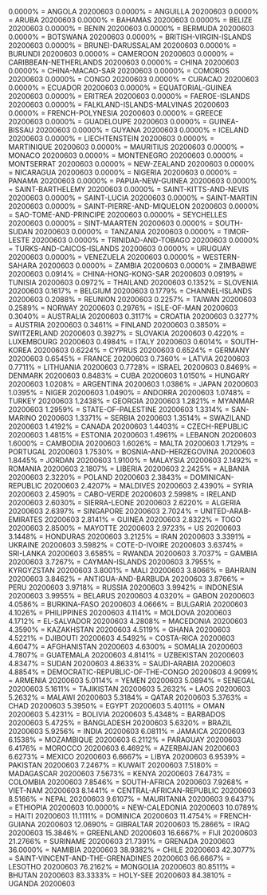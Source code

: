 0.0000% = ANGOLA 20200603 
0.0000% = ANGUILLA 20200603 
0.0000% = ARUBA 20200603 
0.0000% = BAHAMAS 20200603 
0.0000% = BELIZE 20200603 
0.0000% = BENIN 20200603 
0.0000% = BERMUDA 20200603 
0.0000% = BOTSWANA 20200603 
0.0000% = BRITISH-VIRGIN-ISLANDS 20200603 
0.0000% = BRUNEI-DARUSSALAM 20200603 
0.0000% = BURUNDI 20200603 
0.0000% = CAMEROON 20200603 
0.0000% = CARIBBEAN-NETHERLANDS 20200603 
0.0000% = CHINA 20200603 
0.0000% = CHINA-MACAO-SAR 20200603 
0.0000% = COMOROS 20200603 
0.0000% = CONGO 20200603 
0.0000% = CURACAO 20200603 
0.0000% = ECUADOR 20200603 
0.0000% = EQUATORIAL-GUINEA 20200603 
0.0000% = ERITREA 20200603 
0.0000% = FAEROE-ISLANDS 20200603 
0.0000% = FALKLAND-ISLANDS-MALVINAS 20200603 
0.0000% = FRENCH-POLYNESIA 20200603 
0.0000% = GREECE 20200603 
0.0000% = GUADELOUPE 20200603 
0.0000% = GUINEA-BISSAU 20200603 
0.0000% = GUYANA 20200603 
0.0000% = ICELAND 20200603 
0.0000% = LIECHTENSTEIN 20200603 
0.0000% = MARTINIQUE 20200603 
0.0000% = MAURITIUS 20200603 
0.0000% = MONACO 20200603 
0.0000% = MONTENEGRO 20200603 
0.0000% = MONTSERRAT 20200603 
0.0000% = NEW-ZEALAND 20200603 
0.0000% = NICARAGUA 20200603 
0.0000% = NIGERIA 20200603 
0.0000% = PANAMA 20200603 
0.0000% = PAPUA-NEW-GUINEA 20200603 
0.0000% = SAINT-BARTHELEMY 20200603 
0.0000% = SAINT-KITTS-AND-NEVIS 20200603 
0.0000% = SAINT-LUCIA 20200603 
0.0000% = SAINT-MARTIN 20200603 
0.0000% = SAINT-PIERRE-AND-MIQUELON 20200603 
0.0000% = SAO-TOME-AND-PRINCIPE 20200603 
0.0000% = SEYCHELLES 20200603 
0.0000% = SINT-MAARTEN 20200603 
0.0000% = SOUTH-SUDAN 20200603 
0.0000% = TANZANIA 20200603 
0.0000% = TIMOR-LESTE 20200603 
0.0000% = TRINIDAD-AND-TOBAGO 20200603 
0.0000% = TURKS-AND-CAICOS-ISLANDS 20200603 
0.0000% = URUGUAY 20200603 
0.0000% = VENEZUELA 20200603 
0.0000% = WESTERN-SAHARA 20200603 
0.0000% = ZAMBIA 20200603 
0.0000% = ZIMBABWE 20200603 
0.0914% = CHINA-HONG-KONG-SAR 20200603 
0.0919% = TUNISIA 20200603 
0.0972% = THAILAND 20200603 
0.1352% = SLOVENIA 20200603 
0.1617% = BELGIUM 20200603 
0.1779% = CHANNEL-ISLANDS 20200603 
0.2088% = REUNION 20200603 
0.2257% = TAIWAN 20200603 
0.2589% = NORWAY 20200603 
0.2976% = ISLE-OF-MAN 20200603 
0.3040% = AUSTRALIA 20200603 
0.3117% = CROATIA 20200603 
0.3277% = AUSTRIA 20200603 
0.3461% = FINLAND 20200603 
0.3850% = SWITZERLAND 20200603 
0.3927% = SLOVAKIA 20200603 
0.4220% = LUXEMBOURG 20200603 
0.4984% = ITALY 20200603 
0.6014% = SOUTH-KOREA 20200603 
0.6224% = CYPRUS 20200603 
0.6524% = GERMANY 20200603 
0.6545% = FRANCE 20200603 
0.7360% = LATVIA 20200603 
0.7711% = LITHUANIA 20200603 
0.7728% = ISRAEL 20200603 
0.8469% = DENMARK 20200603 
0.8483% = CUBA 20200603 
1.0150% = HUNGARY 20200603 
1.0208% = ARGENTINA 20200603 
1.0386% = JAPAN 20200603 
1.0395% = NIGER 20200603 
1.0490% = ANDORRA 20200603 
1.0748% = TURKEY 20200603 
1.2438% = GEORGIA 20200603 
1.2821% = MYANMAR 20200603 
1.2959% = STATE-OF-PALESTINE 20200603 
1.3314% = SAN-MARINO 20200603 
1.3371% = SERBIA 20200603 
1.3514% = SWAZILAND 20200603 
1.4192% = CANADA 20200603 
1.4403% = CZECH-REPUBLIC 20200603 
1.4815% = ESTONIA 20200603 
1.4961% = LEBANON 20200603 
1.6000% = CAMBODIA 20200603 
1.6026% = MALTA 20200603 
1.7129% = PORTUGAL 20200603 
1.7530% = BOSNIA-AND-HERZEGOVINA 20200603 
1.8445% = JORDAN 20200603 
1.9100% = MALAYSIA 20200603 
2.1492% = ROMANIA 20200603 
2.1807% = LIBERIA 20200603 
2.2425% = ALBANIA 20200603 
2.3220% = POLAND 20200603 
2.3843% = DOMINICAN-REPUBLIC 20200603 
2.4207% = MALDIVES 20200603 
2.4390% = SYRIA 20200603 
2.4590% = CABO-VERDE 20200603 
2.5998% = IRELAND 20200603 
2.6030% = SIERRA-LEONE 20200603 
2.6220% = ALGERIA 20200603 
2.6397% = SINGAPORE 20200603 
2.7024% = UNITED-ARAB-EMIRATES 20200603 
2.8141% = GUINEA 20200603 
2.8322% = TOGO 20200603 
2.8500% = MAYOTTE 20200603 
2.9723% = US 20200603 
3.1448% = HONDURAS 20200603 
3.2125% = IRAN 20200603 
3.3391% = UKRAINE 20200603 
3.5982% = COTE-D-IVOIRE 20200603 
3.6374% = SRI-LANKA 20200603 
3.6585% = RWANDA 20200603 
3.7037% = GAMBIA 20200603 
3.7267% = CAYMAN-ISLANDS 20200603 
3.7955% = KYRGYZSTAN 20200603 
3.8001% = MALI 20200603 
3.8066% = BAHRAIN 20200603 
3.8462% = ANTIGUA-AND-BARBUDA 20200603 
3.8766% = PERU 20200603 
3.9718% = RUSSIA 20200603 
3.9942% = INDONESIA 20200603 
3.9955% = BELARUS 20200603 
4.0320% = GABON 20200603 
4.0586% = BURKINA-FASO 20200603 
4.0666% = BULGARIA 20200603 
4.1026% = PHILIPPINES 20200603 
4.1141% = MOLDOVA 20200603 
4.1712% = EL-SALVADOR 20200603 
4.2808% = MACEDONIA 20200603 
4.3590% = KAZAKHSTAN 20200603 
4.5119% = GHANA 20200603 
4.5221% = DJIBOUTI 20200603 
4.5492% = COSTA-RICA 20200603 
4.6047% = AFGHANISTAN 20200603 
4.6300% = SOMALIA 20200603 
4.7807% = GUATEMALA 20200603 
4.8141% = UZBEKISTAN 20200603 
4.8347% = SUDAN 20200603 
4.8633% = SAUDI-ARABIA 20200603 
4.8854% = DEMOCRATIC-REPUBLIC-OF-THE-CONGO 20200603 
4.9099% = ARMENIA 20200603 
5.0114% = YEMEN 20200603 
5.0894% = SENEGAL 20200603 
5.1611% = TAJIKISTAN 20200603 
5.2632% = LAOS 20200603 
5.2632% = MALAWI 20200603 
5.3184% = QATAR 20200603 
5.3763% = CHAD 20200603 
5.3950% = EGYPT 20200603 
5.4011% = OMAN 20200603 
5.4231% = BOLIVIA 20200603 
5.4348% = BARBADOS 20200603 
5.4725% = BANGLADESH 20200603 
5.6320% = BRAZIL 20200603 
5.9256% = INDIA 20200603 
6.0811% = JAMAICA 20200603 
6.1538% = MOZAMBIQUE 20200603 
6.2112% = PARAGUAY 20200603 
6.4176% = MOROCCO 20200603 
6.4692% = AZERBAIJAN 20200603 
6.6273% = MEXICO 20200603 
6.6667% = LIBYA 20200603 
6.9539% = PAKISTAN 20200603 
7.2467% = KUWAIT 20200603 
7.5180% = MADAGASCAR 20200603 
7.5673% = KENYA 20200603 
7.6473% = COLOMBIA 20200603 
7.8546% = SOUTH-AFRICA 20200603 
7.9268% = VIET-NAM 20200603 
8.1441% = CENTRAL-AFRICAN-REPUBLIC 20200603 
8.5166% = NEPAL 20200603 
9.6107% = MAURITANIA 20200603 
9.6437% = ETHIOPIA 20200603 
10.0000% = NEW-CALEDONIA 20200603 
10.0789% = HAITI 20200603 
11.1111% = DOMINICA 20200603 
11.4754% = FRENCH-GUIANA 20200603 
12.0690% = GIBRALTAR 20200603 
15.2866% = IRAQ 20200603 
15.3846% = GREENLAND 20200603 
16.6667% = FIJI 20200603 
21.2766% = SURINAME 20200603 
21.7391% = GRENADA 20200603 
36.0000% = NAMIBIA 20200603 
38.9382% = CHILE 20200603 
42.3077% = SAINT-VINCENT-AND-THE-GRENADINES 20200603 
66.6667% = LESOTHO 20200603 
76.2162% = MONGOLIA 20200603 
80.8511% = BHUTAN 20200603 
83.3333% = HOLY-SEE 20200603 
84.3810% = UGANDA 20200603 
